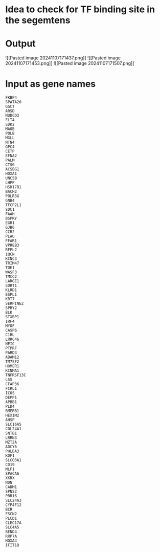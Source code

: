 # Idea to check for TF binding site in the segemtens

# Output
![[Pasted image 20241107171437.png]]
![[Pasted image 20241107171453.png]]
![[Pasted image 20241107171507.png]]

# Input as gene names
```
FKBP4
SPATA20
GGCT
ARSD
NUDCD3
FLT4
SDK2
MAOB
POLB
MGLL
NTN4
GPC4
CETP
EFNA2
PALM
CTSG
ACSBG1
HOXA1
UNC5B
LHPP
HSD17B1
BACH2
POLR3G
GNB4
TFCP2L1
SDC1
FAAH
BSPRY
EGR1
GJB6
CCR2
PLAU
FFAR1
VPREB3
RFPL2
IQCN
KCNC3
TRIM47
TOE1
WASF3
TMCC2
LARGE1
SORT1
KLRD1
ESPL1
KRT7
SERPINE2
SPRY2
BLK
STXBP1
IRF4
MYOF
CASP6
C1RL
LRRC46
NFIC
PTPRF
PARD3
ADAM12
TM7SF2
HOMER1
KCNMA1
TNFRSF13C
LSS
CFAP36
FCRL1
ICOS
DEPP1
APBB1
PLD4
BMERB1
HEXIM2
AHSP
SLC16A5
COL24A1
SNTB1
LRRN3
MZT2A
ADCY6
PHLDA3
KDF1
SLCO3A1
CD19
MLF1
SPACA6
XKRX
NDN
CADM1
SPNS2
PRR16
SLC24A3
CYP4F12
BCR
FSCN2
PLCD1
CLEC17A
SLC4A5
BEND4
RRP7A
HOXA4
IFIT1B
```